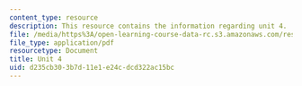 ```yaml
---
content_type: resource
description: This resource contains the information regarding unit 4.
file: /media/https%3A/open-learning-course-data-rc.s3.amazonaws.com/res-21g-003-learning-chinese-a-foundation-course-in-mandarin-spring-2011/d235cb303b7d11e1e24cdcd322ac15bc_MITRES_21G_003S11_unit04.pdf
file_type: application/pdf
resourcetype: Document
title: Unit 4
uid: d235cb30-3b7d-11e1-e24c-dcd322ac15bc
---
```

